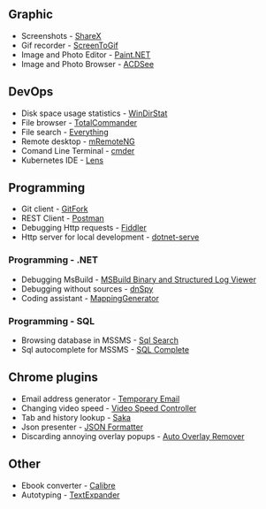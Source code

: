 ## Graphic
- Screenshots - [ShareX](https://getsharex.com/)
- Gif recorder - [ScreenToGif](https://www.screentogif.com/)
- Image and Photo Editor - [Paint.NET](https://www.getpaint.net/)
- Image and Photo Browser - [ACDSee](https://www.acdsee.com/)

## DevOps
- Disk space usage statistics - [WinDirStat](https://windirstat.net/)
- File browser - [TotalCommander](https://www.ghisler.com/)
- File search - [Everything](https://www.voidtools.com/)
- Remote desktop - [mRemoteNG](https://mremoteng.org/download)
- Comand Line Terminal - [cmder](https://cmder.net/)
- Kubernetes IDE - [Lens](https://k8slens.dev/)


## Programming
- Git client - [GitFork](https://git-fork.com/)
- REST Client - [Postman](https://www.postman.com/)
- Debugging Http requests - [Fiddler](https://www.telerik.com/fiddler)
- Http server for local development - [dotnet-serve](https://github.com/natemcmaster/dotnet-serve)

### Programming - .NET
- Debugging MsBuild - [MSBuild Binary and Structured Log Viewer](https://msbuildlog.com/)
- Debugging without sources - [dnSpy](https://github.com/dnSpy/dnSpy)
- Coding assistant - [MappingGenerator](https://marketplace.visualstudio.com/items?itemName=54748ff9-45fc-43c2-8ec5-cf7912bc3b84.mappinggenerator)

### Programming - SQL
- Browsing database in MSSMS - [Sql Search](https://www.devart.com/dbforge/sql/search/)
- Sql autocomplete for MSSMS - [SQL Complete](https://www.devart.com/dbforge/sql/sqlcomplete/)

## Chrome plugins
- Email address generator - [Temporary Email](https://chrome.google.com/webstore/detail/temporary-email/dpdilneogeopnmannkiopkignbbimbik)
- Changing video speed -  [Video Speed Controller](https://chrome.google.com/webstore/detail/video-speed-controller/nffaoalbilbmmfgbnbgppjihopabppdk)
- Tab and history lookup - [Saka](https://chrome.google.com/webstore/detail/saka/nbdfpcokndmapcollfpjdpjlabnibjdi)
- Json presenter -  [JSON Formatter](https://chrome.google.com/webstore/detail/json-formatter/bcjindcccaagfpapjjmafapmmgkkhgoa)
- Discarding annoying overlay popups - [Auto Overlay Remover](https://chrome.google.com/webstore/detail/auto-overlay-remover/kefcbonbdcahbihclibfdeeddceiabjm?hl=en)

## Other
- Ebook converter - [Calibre](https://calibre-ebook.com/)
- Autotyping - [TextExpander](https://textexpander.com/)
